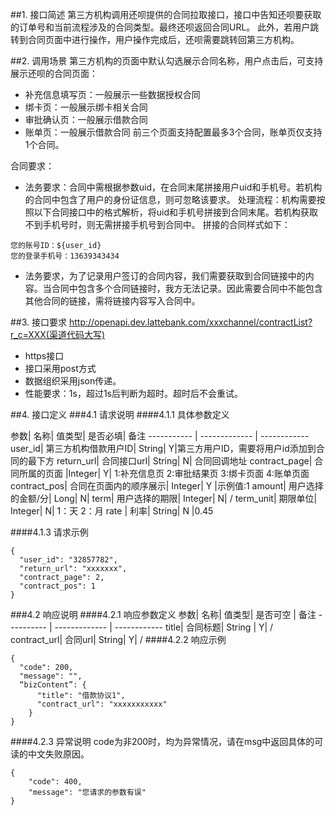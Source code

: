 ##1. 接口简述
第三方机构调用还呗提供的合同拉取接口，接口中告知还呗要获取的订单号和当前流程涉及的合同类型。最终还呗返回合同URL。 此外，若用户跳转到合同页面中进行操作，用户操作完成后，还呗需要跳转回第三方机构。

##2. 调用场景
 第三方机构的页面中默认勾选展示合同名称，用户点击后，可支持展示还呗的合同页面：

* 补充信息填写页：一般展示一些数据授权合同
* 绑卡页：一般展示绑卡相关合同
* 审批确认页：一般展示借款合同
* 账单页：一般展示借款合同 前三个页面支持配置最多3个合同，账单页仅支持1个合同。

合同要求：

* 法务要求：合同中需根据参数uid，在合同末尾拼接用户uid和手机号。若机构的合同中包含了用户的身份证信息，则可忽略该要求。 处理流程：机构需要按照以下合同接口中的格式解析，将uid和手机号拼接到合同末尾。若机构获取不到手机号时，则无需拼接手机号到合同中。 拼接的合同样式如下：
```
您的账号ID：${user_id}
您的登录手机号：13639343434
```
* 法务要求，为了记录用户签订的合同内容，我们需要获取到合同链接中的内容。当合同中包含多个合同链接时，我方无法记录。因此需要合同中不能包含其他合同的链接，需将链接内容写入合同中。

##3. 接口要求
http://openapi.dev.lattebank.com/xxxchannel/contractList?r_c=XXX(渠道代码大写)

* https接口
* 接口采用post方式
* 数据组织采用json传递。
* 性能要求：1s，超过1s后判断为超时。超时后不会重试。

##4. 接口定义
###4.1 请求说明
####4.1.1 具体参数定义

参数|  名称|  值类型| 是否必填|  备注
----------- | ------------- | ------------
user_id| 第三方机构借款用户ID|  String|  Y|第三方用户ID，需要将用户id添加到合同的最下方
return_url|  合同接口url| String|  N| 合同回调地址
contract_page| 合同所属的页面 |Integer| Y| 1:补充信息页 2:审批结果页 3:绑卡页面 4:账单页面
contract_pos|  合同在页面内的顺序展示| Integer| Y |示例值:1
amount|  用户选择的金额/分| Long|  N| 
term|  用户选择的期限| Integer| N| /
term_unit| 期限单位|  Integer| N| 1：天 2：月
rate | 利率|  String|  N |0.45

####4.1.3 请求示例
```
{
  "user_id": "32857782",
  "return_url": "xxxxxxx",
  "contract_page": 2,
  "contract_pos": 1
}
```
###4.2 响应说明
####4.2.1 响应参数定义
参数|  名称|  值类型| 是否可空 | 备注
---------- | ------------- | ------------
title| 合同标题|  String | Y| /
contract_url|  合同url| String|  Y| /
####4.2.2 响应示例
```
{
  "code": 200,
  "message": "",
  “bizContent”: {
      "title": "借款协议1",
      "contract_url": "xxxxxxxxxxx"
    }
}
```
####4.2.3 异常说明
code为非200时，均为异常情况，请在msg中返回具体的可读的中文失败原因。
```
{
    "code": 400,
    "message": "您请求的参数有误"
}
```



